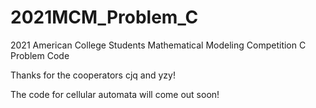 # 2021MCM_Problem_C
2021 American College Students Mathematical Modeling Competition C Problem Code

Thanks for the cooperators cjq and yzy!

The code for cellular automata will come out soon!
